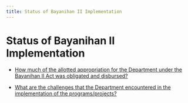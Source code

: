 ```yaml
---
title: Status of Bayanihan II Implementation
---
```


# Status of Bayanihan II Implementation


 - [How much of the allotted appropriation for the Department under the Bayanihan II Act was obligated and disbursed?](/other-priority-programs-and-projects/status-of-bayanihan-ii-implementation/how-much-of-the-allotted-appropriation-for-the-department-under-the-bayanihan-ii-act-was-obligated-a)
    
 - [What are the challenges that the Department encountered in the implementation of the programs/projects?](/other-priority-programs-and-projects/status-of-bayanihan-ii-implementation/what-are-the-challenges-that-the-department-encountered-in-the-implementation-of-the-programsproject)
    
